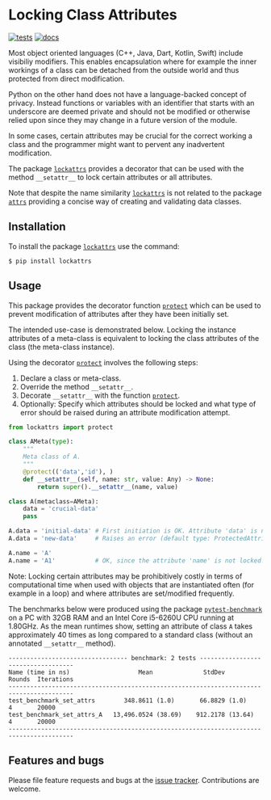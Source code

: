 # Locking Class Attributes
[![tests](https://github.com/simphotonics/lockattrs/actions/workflows/tests.yml/badge.svg)](https://github.com/simphotonics/lockattrs/actions/workflows/tests.yml)
[![docs](https://raw.githubusercontent.com/simphotonics/lockattrs/main/images/docs-badge.svg)](https://lockattrs.simphotonics.com)

Most object oriented languages (C++, Java, Dart, Kotlin, Swift)
include visibiliy modifiers. This enables
encapsulation where for example the inner workings of a class
can be detached from the outside world and thus protected from
direct modification.

Python on the other hand does not have a language-backed concept
of privacy. Instead functions or variables with an identifier
that starts with an underscore are
deemed private and should not be modified or otherwise
relied upon since they may change in a future version of the module.

In some cases, certain attributes may be crucial for the
correct working a class and the programmer might
want to pervent any inadvertent modification.

The package [`lockattrs`][lockattrs] provides a decorator that can
be used with the method `__setattr__` to lock certain attributes
or all attributes.

Note that despite the name similarity [`lockattrs`][lockattrs] is
not related to the package [`attrs`][attrs] providing
a concise way of creating and validating data classes.


## Installation

To install the package [`lockattrs`][lockattrs] use the command:
```Console
$ pip install lockattrs
```

## Usage

This package provides the decorator function [`protect`][protect] which can be
used to prevent modification of attributes
after they have been initially set.

The intended use-case is demonstrated below. Locking the
instance attributes of a meta-class is equivalent to
locking the class attributes of the class (the meta-class instance).

Using the decorator [`protect`][protect] involves the following steps:

1. Declare a class or meta-class.
2. Override the method `__setattr__`.
3. Decorate `__setattr__` with the function [`protect`][protect].
4. Optionally: Specify which attributes should be locked and
   what type of error should be raised during an attribute
   modification attempt.

``` Python
from lockattrs import protect

class AMeta(type):
    """
    Meta class of A.
    """
    @protect(('data','id'), )
    def __setattr__(self, name: str, value: Any) -> None:
        return super().__setattr__(name, value)

class A(metaclass=AMeta):
    data = 'crucial-data'
    pass

A.data = 'initial-data' # First initiation is OK. Attribute 'data' is now locked.
A.data = 'new-data'     # Raises an error (default type: ProtectedAttributeError).

A.name = 'A'
A.name = 'A1'           # OK, since the attribute 'name' is not locked.
```

Note: Locking certain attributes may be prohibitively
costly in terms of computational time
when used with objects that are
instantiated often (for example in a loop)
and where attributes are set/modified frequently.

The benchmarks below were produced using the package
[`pytest-benchmark`][pytest-benchmark] on a PC with 32GB RAM
and an Intel Core i5-6260U CPU running at 1.80GHz.
As the mean runtimes show, setting an attribute of class `A`
takes approximately 40 times as long compared to a standard class
(without an annotated `__setattr__` method).


``` Console
--------------------------------- benchmark: 2 tests -----------------------------------
Name (time in ns)                   Mean              StdDev          Rounds  Iterations
----------------------------------------------------------------------------------------
test_benchmark_set_attrs        348.8611 (1.0)       66.8829 (1.0)         4       20000
test_benchmark_set_attrs_A   13,496.0524 (38.69)    912.2178 (13.64)       4       20000
----------------------------------------------------------------------------------------
```


## Features and bugs

Please file feature requests and bugs at the [issue tracker].
Contributions are welcome.

[issue tracker]: https://github.com/simphotonics/lockattrs/issues

[attrs]: https://pypi.org/project/attrs

[protect]: http://lockattrs.simphotonics.com/reference/lockattrs/decorators/#protect

[pypi]: https:://pypi.org

[pytest]: https://pypi.org/project/pytest/

[pytest-benchmark]: https://pypi.org/project/pytest-benchmark/

[lockattrs]: https://github.com/simphotonics/lockattrs